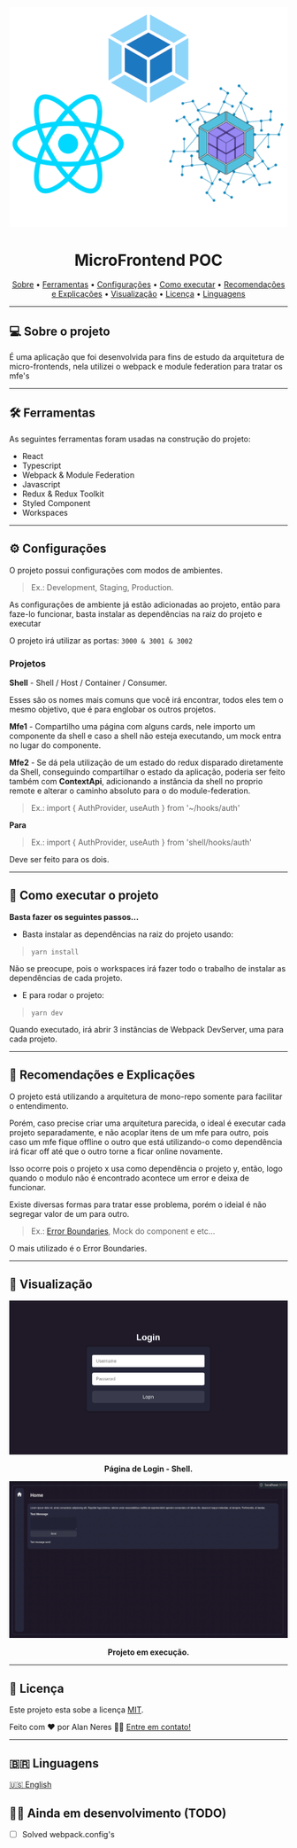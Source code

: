 <p align="center"> <img src=".github/cover.png" /> </p>

<h1 align="center">MicroFrontend POC</h1> 
<p align="center">
 <a href="#-sobre-o-projeto">Sobre</a> •
 <a href="#-ferramentas">Ferramentas</a> •
 <a href="#-configurações">Configurações</a> • 
 <a href="#-como-executar-o-projeto">Como executar</a> • 
 <a href="#-recomendações-e-explicações">Recomendações e Explicações</a> •
 <a href="#-visualização">Visualização</a> •
 <a href="#user-content--licença">Licença</a> •
 <a href="#-linguagens">Linguagens</a> 
</p>

---

## 💻 Sobre o projeto
É uma aplicação que foi desenvolvida para fins de estudo da arquitetura de micro-frontends, nela utilizei o webpack e module federation para tratar os mfe's </br>

---

## 🛠 Ferramentas
As seguintes ferramentas foram usadas na construção do projeto:
- React
- Typescript
- Webpack & Module Federation
- Javascript
- Redux & Redux Toolkit
- Styled Component
- Workspaces

---

## ⚙️ Configurações

O projeto possui configurações com modos de ambientes.
> Ex.: Development, Staging, Production.

As configurações de ambiente já estão adicionadas ao projeto, então para faze-lo funcionar, basta instalar as dependências na raiz do projeto e executar

O projeto irá utilizar as portas:
`3000 & 3001 & 3002`

### Projetos

**Shell** -
Shell / Host / Container / Consumer.

Esses são os nomes mais comuns que você irá encontrar, todos eles tem o mesmo objetivo, que é para englobar os outros projetos.

**Mfe1** - Compartilho uma página com alguns cards, nele importo um componente da shell e caso a shell não esteja executando, um mock entra no lugar do componente.

**Mfe2** - Se dá pela utilização de um estado do redux disparado diretamente da Shell, conseguindo compartilhar o estado da aplicação, poderia ser feito também com **ContextApi**, adicionando a instância da shell no proprio remote e alterar o caminho absoluto para o do module-federation.

> Ex.: import { AuthProvider, useAuth } from '~/hooks/auth'

**Para**

> Ex.: import { AuthProvider, useAuth } from 'shell/hooks/auth'

Deve ser feito para os dois.

---

## 🚀 Como executar o projeto
**Basta fazer os seguintes passos...**

- Basta instalar as dependências na raiz do projeto usando:
> `yarn install `

Não se preocupe, pois o workspaces irá fazer todo o trabalho de instalar as dependências de cada projeto.

- E para rodar o projeto:
> `yarn dev `

Quando executado, irá abrir 3 instâncias de Webpack DevServer, uma para cada projeto.

---

## 🧐 Recomendações e Explicações
O projeto está utilizando a arquitetura de mono-repo somente para facilitar o entendimento. 

Porém, caso precise criar uma arquitetura parecida, o ideal é executar cada projeto separadamente, e não acoplar itens de um mfe para outro, pois caso um mfe fique offline o outro que está utilizando-o como dependência irá ficar off até que o outro torne a ficar online novamente.

Isso ocorre pois o projeto x usa como dependência o projeto y, então, logo quando o modulo não é encontrado acontece um error e deixa de funcionar.

Existe diversas formas para tratar esse problema, porém o ideial é não segregar valor de um para outro.

> Ex.: [Error Boundaries](https://pt-br.reactjs.org/docs/error-boundaries.html), Mock do component e etc...


O mais utilizado é o Error Boundaries.


---

## 👀 Visualização
![Preview](.github/shell-signin.png)
**<p align="center">Página de Login - Shell.</p>**

![Preview](.github/preview.gif)
**<p align="center">Projeto em execução.</p>**

---

## 📝 Licença

Este projeto esta sobe a licença [MIT](./LICENSE).

Feito com ❤️ por Alan Neres 👋🏽 [Entre em contato!](https://www.linkedin.com/in/alan-neres/)

---

## 🇧🇷 Linguagens
[🇺🇸 English](./README-en.md)


## 👨‍💻 Ainda em desenvolvimento (TODO)

- [ ] Solved webpack.config's